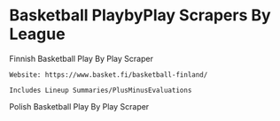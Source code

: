 # Basketball PlaybyPlay Scrapers By League

Finnish Basketball Play By Play Scraper
  
	Website: https://www.basket.fi/basketball-finland/
  
	Includes Lineup Summaries/PlusMinusEvaluations
  
Polish Basketball Play By Play Scraper
